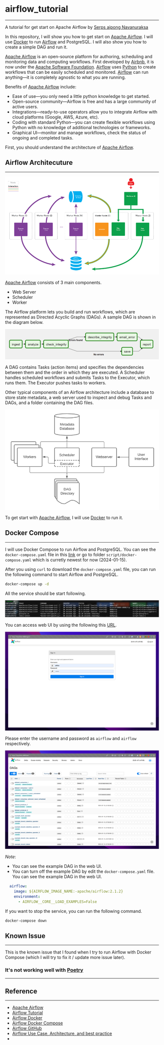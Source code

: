 # airflow_tutorial
--- 

A tutorial for get start on Apache Airflow by [Serps
aipong Navanuraksa](https://github.com/funamorisenji)

In this repository, I will show you how to get start on [Apache Airflow](https://airflow.apache.org/). I will use [Docker](https://www.docker.com/) to run [Airflow](https://airflow.apache.org/) and PostgreSQL. I will also show you how to create a simple DAG and run it.

[Apache Airflow](https://airflow.apache.org/) is an open-source platform for authoring, scheduling and monitoring data and computing workflows. First developed by [Airbnb](https://www.airbnb.com/), it is now under the [Apache Software Foundation](https://apache.org/). [Airflow](https://airflow.apache.org/) uses [Python](https://www.python.org/) to create workflows that can be easily scheduled and monitored. [Airflow](https://airflow.apache.org/) can run anything—it is completely agnostic to what you are running.

Benefits of [Apache Airflow](https://airflow.apache.org/) include:

- Ease of use—you only need a little python knowledge to get started.
- Open-source community—Airflow is free and has a large community of active users.
- Integrations—ready-to-use operators allow you to integrate Airflow with cloud platforms (Google, AWS, Azure, etc).
- Coding with standard Python—you can create flexible workflows using Python with no knowledge of additional technologies or frameworks.
- Graphical UI—monitor and manage workflows, check the status of ongoing and completed tasks.


First, you should understand the architecture of [Apache Airflow](https://airflow.apache.org/).

## Airflow Architecuture
--- 

![airflow_architecture.png](document%2Fimages%2Fairflow_architecture.png)

[Apache Airflow](https://airflow.apache.org/) consists of 3 main components.
- Web Server
- Scheduler
- Worker

The Airflow platform lets you build and run workflows, which are represented as Directed Acyclic Graphs (DAGs). A sample DAG is shown in the diagram below.

![DAGs-example.png](document%2Fimages%2FDAGs-example.png)

A DAG contains Tasks (action items) and specifies the dependencies between them and the order in which they are executed. A Scheduler handles scheduled workflows and submits Tasks to the Executor, which runs them. The Executor pushes tasks to workers.

Other typical components of an Airflow architecture include a database to store state metadata, a web server used to inspect and debug Tasks and DAGs, and a folder containing the DAG files.

![airflow-architecture-2.png](document%2Fimages%2Fairflow-architecture-2.png)

To get start with [Apache Airflow](https://airflow.apache.org/), I will use [Docker](https://www.docker.com/) to run it.

## Docker Compose 
--- 
I will use Docker Compose to run Airflow and PostgreSQL. You can see the `docker-compose.yaml` file in this [link](https://airflow.apache.org/docs/apache-airflow/stable/howto/docker-compose/index.html) or go to folder `script/docker-compose.yaml` which is curretly newest for now (2024-01-15).

After you using `curl` to download the `docker-compose.yaml` file, you can run the following command to start Airflow and PostgreSQL.

```zsh
docker-compose up -d 
```

All the service should be start following. 

![docker-compose](document/images/docker-ps-check-container.png)

You can access web UI by using the following this [URL](http://localhost:8080/login/).

![apache-airflow-web-ui.png](document%2Fimages%2Fapache-airflow-web-ui.png)

Please enter the username and password as `airflow` and `airflow` respectively.

![airflow-web-ui-with-example-dag.png](document%2Fimages%2Fairflow-web-ui-with-example-dag.png)

_Note_: 
- You can see the example DAG in the web UI.
- You can turn off the example DAG by edit the `docker-compose.yaml` file. You can see the example DAG in the web UI.

```yaml
  airflow:
    image: ${AIRFLOW_IMAGE_NAME:-apache/airflow:2.1.2}
    environment:
      - AIRFLOW__CORE__LOAD_EXAMPLES=False
```


If you want to stop the service, you can run the following command.

```zsh
docker-compose down
```

## Known Issue
--- 
This is the known issue that I found when I try to run Airflow with Docker Compose (which I will try to fix it / update more issue later). 


### It's not working well with [Poetry](https://python-poetry.org/)
--- 





## Reference 
--- 
- [Apache Airflow](https://airflow.apache.org/)
- [Airflow Tutorial](https://airflow.apache.org/docs/apache-airflow/stable/tutorial.html)
- [Airflow Docker](https://airflow.apache.org/docs/apache-airflow/stable/start/docker.html)
- [Airflow Docker Compose](https://airflow.apache.org/docs/apache-airflow/stable/start/docker-compose.html)
- [Airflow GitHub](https://github.com/apache/airflow)
- [Airflow Use Case, Architecture, and best practice](https://www.run.ai/guides/machine-learning-operations/apache-airflow#Airflow-Architecture)
- 
